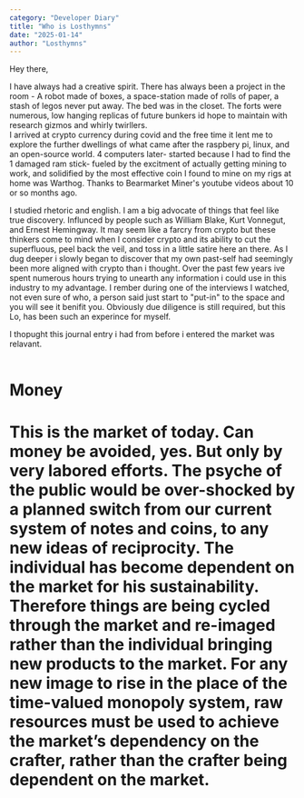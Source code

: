 ```yaml
---
category: "Developer Diary"
title: "Who is Losthymns"
date: "2025-01-14"
author: "Losthymns"
---
```


Hey there,

I have always had a creative spirit. There has always been a project in the room - A robot made of boxes, a space-station made of rolls of paper, a stash of legos never put away. The bed was in the closet. The forts were numerous, low hanging replicas of future bunkers id hope to maintain with research gizmos and whirly twirllers.  
I arrived at crypto currency during covid and the free time it lent me to explore the further dwellings of what came after the raspbery pi, linux, and an open-source world. 4 computers later- started because I had to find the 1 damaged ram stick- fueled by the excitment of actually getting mining to work, and solidified by the most effective coin I found to mine on my rigs at home was Warthog. Thanks to Bearmarket Miner's youtube videos about 10 or so months ago.




I studied rhetoric and english. I am a big advocate of things that feel like true discovery. Influnced by people such as William Blake, Kurt Vonnegut, and Ernest Hemingway. It may seem like a farcry from crypto but these thinkers come to mind when I consider crypto and its ability to cut the superfluous, peel back the veil, and toss in a little satire here an there. As I dug deeper i slowly began to discover that my own past-self had seemingly been more aligned with crypto than i thought. Over the past few years ive spent numerous hours trying to unearth any information i could use in this industry to my advantage. I rember during one of the interviews I watched, not even sure of who, a person said just start to "put-in" to the space and you will see it benifit you. Obviously due diligence is still required, but this Lo, has been such an experince for myself.
    
I thopught this journal entry i had from before i entered the market was relavant.
<br><br>     
<h1>Money<h1>    

This is the market of today. Can money be avoided, yes. But only by very labored efforts. The psyche of the public would be over-shocked by a planned switch from our current system of notes and coins, to any new ideas of reciprocity. The individual has become dependent on the market for his sustainability. Therefore things are being cycled through the market and re-imaged rather than the individual bringing new products to the market. For any new image to rise in the place of the time-valued monopoly system, raw resources must be used to achieve the market’s dependency on the crafter, rather than the crafter being dependent on the market.
